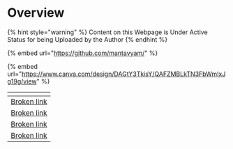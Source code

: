 # Overview

{% hint style="warning" %}
Content on this Webpage is Under Active Status for being Uploaded by the Author
{% endhint %}

{% embed url="https://github.com/mantavyam/" %}

{% embed url="https://www.canva.com/design/DAGtY3TkisY/QAFZMBLkTN3FbWmIxJg19g/view" %}

<table data-view="cards"><thead><tr><th data-type="content-ref"></th></tr></thead><tbody><tr><td><a href="broken-reference">Broken link</a></td></tr><tr><td><a href="broken-reference">Broken link</a></td></tr><tr><td><a href="broken-reference">Broken link</a></td></tr><tr><td><a href="broken-reference">Broken link</a></td></tr></tbody></table>
